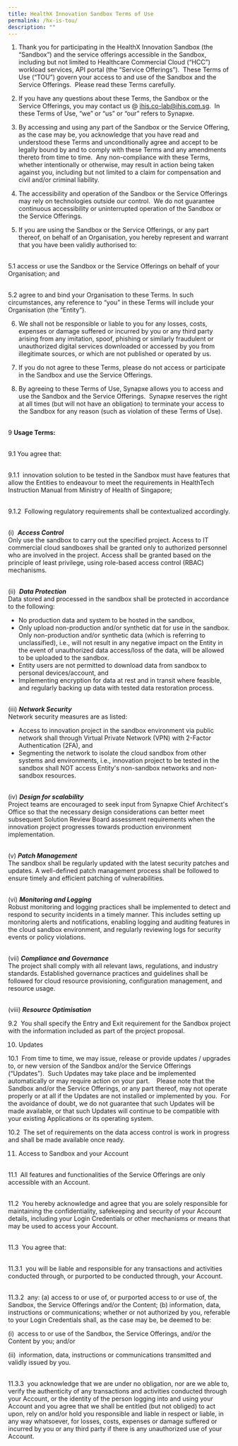 ```yaml
---
title: HealthX Innovation Sandbox Terms of Use
permalink: /hx-is-tou/
description: ""
---
```

1.  Thank you for participating in the HealthX Innovation Sandbox (the “Sandbox”) and the service offerings accessible in the Sandbox, including but not limited to Healthcare Commercial Cloud (“HCC”) workload services, API portal (the “Service Offerings”).&nbsp; These Terms of Use (“TOU”) govern your access to and use of the Sandbox and the Service Offerings.&nbsp; Please read these Terms carefully.

2. If you have any questions about these Terms, the Sandbox or the Service Offerings, you may contact us @ [ihis.co-lab@ihis.com.sg](mailto:ihis.co-lab@ihis.com.sg).&nbsp; In these Terms of Use, “we” or “us” or “our” refers to Synapxe. 

3. By accessing and using any part of the Sandbox or the Service Offering, as the case may be, you acknowledge that you have read and understood these Terms and unconditionally agree and accept to be legally bound by and to comply with these Terms and any amendments thereto from time to time.&nbsp; Any non-compliance with these Terms, whether intentionally or otherwise, may result in action being taken against you, including but not limited to a claim for compensation and civil and/or criminal liability.

4. The accessibility and operation of the Sandbox or the Service Offerings may rely on technologies outside our control.&nbsp; We do not guarantee continuous accessibility or uninterrupted operation of the Sandbox or the Service Offerings.

5. If you are using the Sandbox or the Service Offerings, or any part thereof, on behalf of an Organisation, you hereby represent and warrant that you have been validly authorised to: 

<br> 5.1 access or use the Sandbox or the Service Offerings on behalf of your Organisation; and

<br> 5.2&nbsp;agree to and bind your Organisation to these Terms. In such circumstances, any reference to “you” in these Terms will include your Organisation (the “Entity”).

6. We shall not be responsible or liable to you for any losses, costs, expenses or damage suffered or incurred by you or any third party arising from any imitation, spoof, phishing or similarly fraudulent or unauthorized digital services downloaded or accessed by you from illegitimate sources, or which are not published or operated by us.

7. If you do not agree to these Terms, please do not access or participate in the Sandbox and use the Service Offerings.

8. By agreeing to these Terms of Use, Synapxe allows you to access and use the Sandbox and the Service Offerings.&nbsp; Synapxe reserves the right at all times (but will not have an obligation) to terminate your access to the Sandbox for any reason (such as violation of these Terms of Use).

<br> 9 **Usage Terms:**

<br> 9.1 You agree that:

<br> 9.1.1&nbsp; innovation solution to be tested in the Sandbox must have features that allow the Entities to endeavour to meet the requirements in HealthTech Instruction Manual from Ministry of Health of Singapore;

<br> 9.1.2&nbsp; Following regulatory requirements shall be contextualized accordingly.

<br> (i)&nbsp; ***Access Control***
<br> Only use the sandbox to carry out the specified project.  Access to IT commercial cloud sandboxes shall be granted only to authorized personnel who are involved in the project.   Access shall be granted based on the principle of least privilege, using role-based access control (RBAC) mechanisms.

<br> (ii)&nbsp; ***Data Protection***
<br> Data stored and processed in the sandbox shall be protected in accordance to the following:
* No production data and system to be hosted in the sandbox,
* Only upload non-production and/or synthetic dat for use in the sandbox.  Only non-production and/or synthetic data (which is referring to unclassified), i.e., will not result in any negative impact on the Entity in the event of unauthorized data access/loss of the data, will be allowed to be uploaded to the sandbox.
* Entity users are not permitted to download data from sandbox to personal devices/account, and
* Implementing encryption for data at rest and in transit where feasible, and regularly backing up data with tested data restoration process.

<br> (iii)&nbsp;***Network Security***
<br> Network security measures are as listed:
* Access to innovation project in the sandbox environment via public network shall through Virtual Private Network (VPN) with 2-Factor Authentication (2FA), and
* Segmenting the network to isolate the cloud sandbox from other systems and environments, i.e., innovation project to be tested in the sandbox shall NOT access Entity's non-sandbox networks and non-sandbox resources. 

<br> (iv) ***Design for scalability***
<br> Project teams are encouraged to seek input from Synapxe Chief Architect's Office so that the necessary design considerations can better meet subsequent Solution Review Board assessment requirements when the innovation project progresses towards production environment implementation.

<br> (v) ***Patch Management***
<br> The sandbox shall be regularly updated with the latest security patches and updates.  A well-defined patch management process shall be followed to ensure timely and efficient patching of vulnerabilities.

<br> (vi) ***Monitoring and Logging***
<br> Robust monitoring and logging practices shall be implemented to detect and respond to security incidents in a timely manner.  This includes setting up monitoring alerts and notifications, enabling logging and auditing features in the cloud sandbox environment, and regularly reviewing logs for security events or policy violations.

<br> (vii) ***Compliance and Governance***
<br> The project shall comply with all relevant laws, regulations, and industry standards.  Established governance practices and guidelines shall be followed for cloud resource provisioning, configuration management, and resource usage.

<br> (viii) ***Resource Optimisation***






9.2&nbsp; You shall specify the Entry and Exit requirement for the Sandbox project with the information included as part of the project proposal.
 

10. Updates

10.1&nbsp; From time to time, we may issue, release or provide updates / upgrades to, or new version of the Sandbox and/or the Service Offerings (“Updates”).&nbsp; Such Updates may take place and be implemented automatically or may require action on your part.&nbsp;&nbsp;&nbsp; Please note that the Sandbox and/or the Service Offerings, or any part thereof, may not operate properly or at all if the Updates are not installed or implemented by you.&nbsp; For the avoidance of doubt, we do not guarantee that such Updates will be made available, or that such Updates will continue to be compatible with your existing Applications or its operating system.&nbsp;&nbsp;&nbsp;

10.2&nbsp; The set of requirements on the data access control is work in progress and shall be made available once ready.

   
11. Access to Sandbox and your Account

<br> 11.1&nbsp; All features and functionalities of the Service Offerings are only accessible with an Account.

<br> 11.2&nbsp; You hereby acknowledge and agree that you are solely responsible for maintaining the confidentiality, safekeeping and security of your Account details, including your Login Credentials or other mechanisms or means that may be used to access your Account.

<br> 11.3&nbsp; You agree that:

<br> 11.3.1&nbsp; you will be liable and responsible for any transactions and activities conducted through, or purported to be conducted through, your Account.

<br> 11.3.2&nbsp; any: (a) access to or use of, or purported access to or use of, the Sandbox, the Service Offerings and/or the Content; (b) information, data, instructions or communications; whether or not authorized by you, referable to your Login Credentials shall, as the case may be, be deemed to be:

(i)&nbsp; access to or use of the Sandbox, the Service Offerings, and/or the Content by you; and/or

(ii)&nbsp; information, data, instructions or communications transmitted and validly issued by you.

<br> 11.3.3&nbsp; you acknowledge that we are under no obligation, nor are we able to, verify the authenticity of any transactions and activities conducted through your Account, or the identity of the person logging into and using your Account and you agree that we shall be entitled (but not obliged) to act upon, rely on and/or hold you responsible and liable in respect or liable, in any way whatsoever, for losses, costs, expenses or damage suffered or incurred by you or any third party if there is any unauthorized use of your Account.